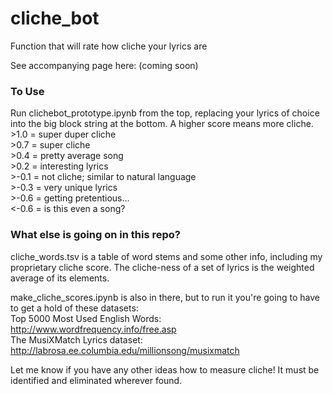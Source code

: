 # cliche_bot
Function that will rate how cliche your lyrics are

See accompanying page here: (coming soon)
 
### To Use
Run clichebot_prototype.ipynb from the top, replacing your lyrics of choice into the big block string at the bottom.
A higher score means more cliche. 
&gt;1.0 = super duper cliche  
&gt;0.7 = super cliche  
&gt;0.4 = pretty average song  
&gt;0.2 = interesting lyrics  
&gt;-0.1 = not cliche; similar to natural language  
&gt;-0.3 = very unique lyrics  
&gt;-0.6 = getting pretentious...   
&lt;-0.6 = is this even a song?   

### What else is going on in this repo?
cliche_words.tsv is a table of word stems and some other info, including my proprietary cliche score. The cliche-ness of a set of lyrics is the weighted average of its elements.

make_cliche_scores.ipynb is also in there, but to run it you're going to have to get a hold of these datasets:  
Top 5000 Most Used English Words: http://www.wordfrequency.info/free.asp  
The MusiXMatch Lyrics dataset: http://labrosa.ee.columbia.edu/millionsong/musixmatch  

Let me know if you have any other ideas how to measure cliche! It must be identified and eliminated wherever found.

